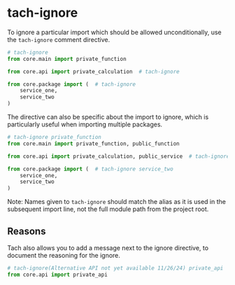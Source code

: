 # tach-ignore

To ignore a particular import which should be allowed unconditionally, use the `tach-ignore` comment directive.

```python
# tach-ignore
from core.main import private_function

from core.api import private_calculation  # tach-ignore

from core.package import (  # tach-ignore
    service_one,
    service_two
)
```

The directive can also be specific about the import to ignore, which is particularly useful when importing multiple packages.

```python
# tach-ignore private_function
from core.main import private_function, public_function

from core.api import private_calculation, public_service  # tach-ignore private_calculation

from core.package import (  # tach-ignore service_two
    service_one,
    service_two
)
```

Note: Names given to `tach-ignore` should match the alias as it is used in the subsequent import line, not the full module path from the project root.

## Reasons

Tach also allows you to add a message next to the ignore directive, to document the reasoning for the ignore.

```python
# tach-ignore(Alternative API not yet available 11/26/24) private_api
from core.api import private_api
```
